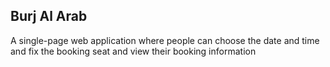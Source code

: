 ## Burj Al Arab

A single-page web application where people can choose the date and time and fix the booking seat and view their booking information
